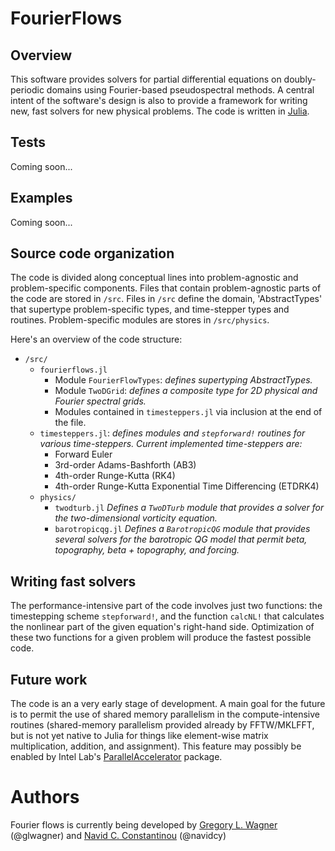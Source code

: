 # FourierFlows

## Overview

This software provides solvers for partial differential equations on
doubly-periodic domains using Fourier-based pseudospectral methods.
A central intent of the software's design is also to provide a framework 
for writing new, fast solvers for new physical problems. 
The code is written in [Julia][].

## Tests

Coming soon...

## Examples

Coming soon...

## Source code organization

The code is divided along conceptual lines into problem-agnostic and
problem-specific components. Files that contain problem-agnostic parts
of the code are stored in ``/src``. Files in ``/src`` define the domain,
'AbstractTypes' that supertype problem-specific types, and
time-stepper types and routines. Problem-specific modules are stores in
``/src/physics``.

Here's an overview of the code structure:

- ``/src/``
    - ``fourierflows.jl``
        - Module ``FourierFlowTypes``: *defines supertyping AbstractTypes.*
        - Module ``TwoDGrid``: *defines a composite type for 2D physical and Fourier
            spectral grids.*
        - Modules contained in ``timesteppers.jl`` via inclusion at the end of the file.
   - ``timesteppers.jl``: *defines modules and ``stepforward!`` routines for various
        time-steppers. Current implemented time-steppers are:*
        - Forward Euler
        - 3rd-order Adams-Bashforth (AB3)
        - 4th-order Runge-Kutta (RK4)
        - 4th-order Runge-Kutta Exponential Time Differencing (ETDRK4)
    - ``physics/``
        - ``twodturb.jl`` *Defines a ``TwoDTurb`` module that provides a solver for the
                two-dimensional vorticity equation.*
        - ``barotropicqg.jl`` *Defines a ``BarotropicQG`` module that provides several
                solvers for the barotropic QG model that permit beta, topography,
                beta + topography, and forcing.*


## Writing fast solvers

The performance-intensive part of the code involves just two functions: the timestepping
scheme ``stepforward!``, and the function ``calcNL!`` that calculates the nonlinear part
of the given equation's right-hand side. Optimization of these two functions for a given
problem will produce the fastest possible code.

## Future work

The code is an a very early stage of development. A main goal for the future
is to permit the use of shared memory parallelism in the compute-intensive
routines (shared-memory parallelism provided already by FFTW/MKLFFT, but
is not yet native to Julia for things like element-wise matrix multiplication,
addition, and assignment). This feature may possibly be enabled by
Intel Lab's [ParallelAccelerator][] package.

# Authors

Fourier flows is currently being developed by [Gregory L. Wagner][] (@glwagner)
and [Navid C. Constantinou][] (@navidcy)


[Julia]: https://julialang.org/
[ParallelAccelerator]: https://github.com/IntelLabs/ParallelAccelerator.jl
[Navid C. Constantinou]: http://www.navidconstantinou.com
[Gregory L. Wagner]: https://glwagner.github.io
